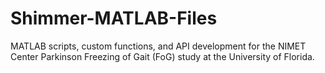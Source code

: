 # Shimmer-MATLAB-Files
MATLAB scripts,  custom functions, and API development for the NIMET Center Parkinson Freezing of Gait (FoG) study at the University of Florida. 
